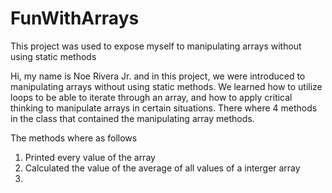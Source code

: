 # FunWithArrays
This project was used to expose myself to manipulating arrays without using static methods

Hi, my name is Noe Rivera Jr. and in this project, we were introduced to manipulating arrays without using static methods. We learned how to utilize loops to be able to iterate through an array, and how to apply critical thinking to manipulate arrays in certain situations.
There where 4 methods in the class that contained the manipulating array methods. 

The methods where as follows
1. Printed every value of the array
2. Calculated the value of the average of all values of a interger array
3.
